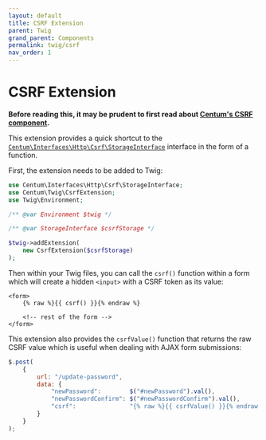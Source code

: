 ```yaml
---
layout: default
title: CSRF Extension
parent: Twig
grand_parent: Components
permalink: twig/csrf
nav_order: 1
---
```




# CSRF Extension

**Before reading this, it may be prudent to first read about [Centum's CSRF component](../http/csrf.md).**

This extension provides a quick shortcut to the [`Centum\Interfaces\Http\Csrf\StorageInterface`](https://github.com/SidRoberts/centum/blob/development/src/Interfaces/Http/Csrf/StorageInterface.php) interface in the form of a function.

First, the extension needs to be added to Twig:

```php
use Centum\Interfaces\Http\Csrf\StorageInterface;
use Centum\Twig\CsrfExtension;
use Twig\Environment;

/** @var Environment $twig */

/** @var StorageInterface $csrfStorage */

$twig->addExtension(
    new CsrfExtension($csrfStorage)
);
```

Then within your Twig files, you can call the `csrf()` function within a form which will create a hidden `<input>` with a CSRF token as its value:

```twig
<form>
    {% raw %}{{ csrf() }}{% endraw %}

    <!-- rest of the form -->
</form>
```

This extension also provides the `csrfValue()` function that returns the raw CSRF value which is useful when dealing with AJAX form submissions:

```js
$.post(
    {
        url: "/update-password",
        data: {
            "newPassword":        $("#newPassword").val(),
            "newPasswordConfirm": $("#newPasswordConfirm").val(),
            "csrf":               "{% raw %}{{ csrfValue() }}{% endraw %}"
        }
    }
);
```
